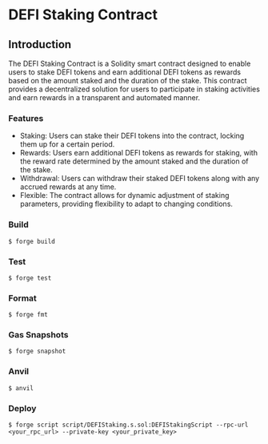 # DEFI Staking Contract
## Introduction
The DEFI Staking Contract is a Solidity smart contract designed to enable users to stake DEFI tokens and earn additional DEFI tokens as rewards based on the amount staked and the duration of the stake. This contract provides a decentralized solution for users to participate in staking activities and earn rewards in a transparent and automated manner.

### Features
 - Staking: Users can stake their DEFI tokens into the contract, locking them up for a certain period.
 - Rewards: Users earn additional DEFI tokens as rewards for staking, with the reward rate determined by the amount staked and the duration of the stake.
 - Withdrawal: Users can withdraw their staked DEFI tokens along with any accrued rewards at any time.
 - Flexible: The contract allows for dynamic adjustment of staking parameters, providing flexibility to adapt to changing conditions.

### Build

```shell
$ forge build
```

### Test

```shell
$ forge test
```

### Format

```shell
$ forge fmt
```

### Gas Snapshots

```shell
$ forge snapshot
```

### Anvil

```shell
$ anvil
```

### Deploy

```shell
$ forge script script/DEFIStaking.s.sol:DEFIStakingScript --rpc-url <your_rpc_url> --private-key <your_private_key>
```
